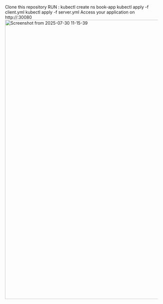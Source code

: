 Clone this repository
RUN : kubectl create ns book-app
      kubectl apply -f client.yml
      kubectl apply -f server.yml
Access your application on http://<host-ip>:30080
<img width="1913" height="923" alt="Screenshot from 2025-07-30 11-15-39" src="https://github.com/user-attachments/assets/8c1d7090-0981-4429-9f8b-2cf1e118983c" />
